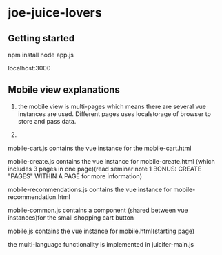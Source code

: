 # joe-juice-lovers


## Getting started

npm install
node app.js

localhost:3000



## Mobile view explanations

1. the mobile view is multi-pages which means there are several vue instances are used. Different pages uses localstorage of browser to store and pass data.

2. 
mobile-cart.js contains the vue instance for the mobile-cart.html

mobile-create.js contains the vue instance for mobile-create.html (which includes 3 pages in one page)(read seminar note 1 BONUS: CREATE "PAGES" WITHIN A PAGE for more information)

mobile-recommendations.js contains the vue instance for mobile-recommendation.html

mobile-common.js contains a component (shared between vue instances)for the small shopping cart button


mobile.js contains the vue instance for mobile.html(starting page)

the multi-language functionality is implemented in juicifer-main.js


